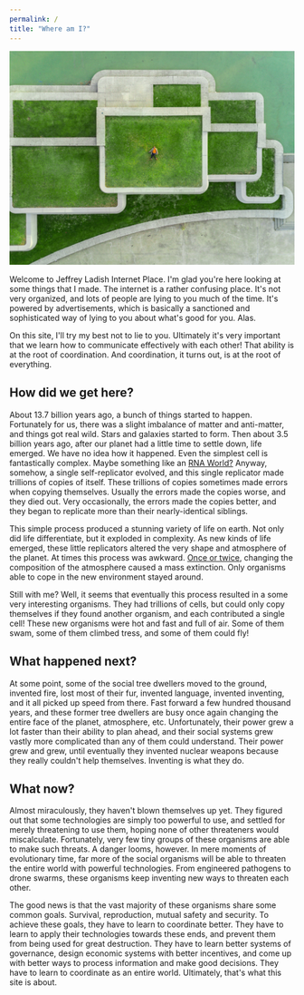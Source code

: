 ```yaml
---
permalink: /
title: "Where am I?"
---
```


![image alt text](/assets/images/whereami.jpg)

Welcome to Jeffrey Ladish Internet Place. I'm glad you're here looking at some things that I made. The internet is a rather confusing place. It's not very organized, and lots of people are lying to you much of the time. It's powered by advertisements, which is basically a sanctioned and sophisticated way of lying to you about what's good for you. Alas.

On this site, I'll try my best not to lie to you. Ultimately it's very important that we learn how to communicate effectively with each other! That ability is at the root of coordination. And coordination, it turns out, is at the root of everything. 

## How did we get here?

About 13.7 billion years ago, a bunch of things started to happen. Fortunately for us, there was a slight imbalance of matter and anti-matter, and things got real wild. Stars and galaxies started to form. Then about 3.5 billion years ago, after our planet had a little time to settle down, life emerged. We have no idea how it happened. Even the simplest cell is fantastically complex. Maybe something like an [RNA World?](https://en.wikipedia.org/wiki/RNA_world) Anyway, somehow, a single self-replicator evolved, and this single replicator made trillions of copies of itself. These trillions of copies sometimes made errors when copying themselves. Usually the errors made the copies worse, and they died out. Very occasionally, the errors made the copies better, and they began to replicate more than their nearly-identical siblings.

This simple process produced a stunning variety of life on earth. Not only did life differentiate, but it exploded in complexity. As new kinds of life emerged, these little replicators altered the very shape and atmosphere of the planet. At times this process was awkward. [Once or twice](https://royalsocietypublishing.org/doi/full/10.1098/rspb.2015.1003), changing the composition of the atmosphere caused a mass extinction. Only organisms able to cope in the new environment stayed around.

Still with me? Well, it seems that eventually this process resulted in a some very interesting organisms. They had trillions of cells, but could only copy themselves if they found another organism, and each contributed a single cell! These new organisms were hot and fast and full of air. Some of them swam, some of them climbed tress, and some of them could fly!

## What happened next?

At some point, some of the social tree dwellers moved to the ground, invented fire, lost most of their fur, invented language, invented inventing, and it all picked up speed from there. Fast forward a few hundred thousand years, and these former tree dwellers are busy once again changing the entire face of the planet, atmosphere, etc. Unfortunately, their power grew a lot faster than their ability to plan ahead, and their social systems grew vastly more complicated than any of them could understand. Their power grew and grew, until eventually they invented nuclear weapons because they really couldn't help themselves. Inventing is what they do. 

## What now?

Almost miraculously, they haven't blown themselves up yet. They figured out that some technologies are simply too powerful to use, and settled for merely threatening to use them, hoping none of other threateners would miscalculate. Fortunately, very few tiny groups of these organisms are able to make such threats. A danger looms, however. In mere moments of evolutionary time, far more of the social organisms will be able to threaten the entire world with powerful technologies. From engineered pathogens to drone swarms, these organisms keep inventing new ways to threaten each other.  

The good news is that the vast majority of these organisms share some common goals. Survival, reproduction, mutual safety and security. To achieve these goals, they have to learn to coordinate better. They have to learn to apply their technologies towards these ends, and prevent them from being used for great destruction. They have to learn better systems of governance, design economic systems with better incentives, and come up with better ways to process information and make good decisions. They have to learn to coordinate as an entire world. Ultimately, that's what this site is about. 
